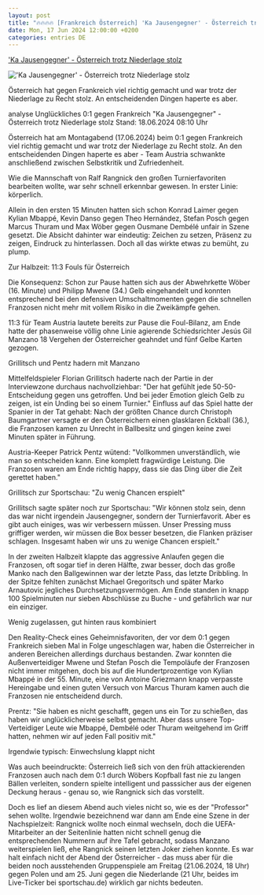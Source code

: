 ```yaml
---
layout: post
title: "🔥🔥🔥🔥 [Frankreich Österreich] 'Ka Jausengegner' - Österreich trotz Niederlage stolz"
date: Mon, 17 Jun 2024 12:00:00 +0200
categories: entries DE
---
```

['Ka Jausengegner' - Österreich trotz Niederlage stolz](https://www.sportschau.de/fussball/uefa-euro-2024/ka-jausengegner-oesterreich-trotz-niederlage-stolz,nachbericht-oesterreich-gegen-frankreich-em-100.html)

!['Ka Jausengegner' - Österreich trotz Niederlage stolz](https://images.sportschau.de/image/1dda8314-26b6-4358-bac1-4eeaa3de71e9/AAABkCnNTYk/AAABjwnlFvA/16x9-1280/euro-2024-oesterreich-frankreich-102.jpg)

Österreich hat gegen Frankreich viel richtig gemacht und war trotz der Niederlage zu Recht stolz. An entscheidenden Dingen haperte es aber.

analyse Unglückliches 0:1 gegen Frankreich "Ka Jausengegner" - Österreich trotz Niederlage stolz Stand: 18.06.2024 08:10 Uhr

Österreich hat am Montagabend (17.06.2024) beim 0:1 gegen Frankreich viel richtig gemacht und war trotz der Niederlage zu Recht stolz. An den entscheidenden Dingen haperte es aber - Team Austria schwankte anschließend zwischen Selbstkritik und Zufriedenheit.

Wie die Mannschaft von Ralf Rangnick den großen Turnierfavoriten bearbeiten wollte, war sehr schnell erkennbar gewesen. In erster Linie: körperlich.

Allein in den ersten 15 Minuten hatten sich schon Konrad Laimer gegen Kylian Mbappé, Kevin Danso gegen Theo Hernández, Stefan Posch gegen Marcus Thuram und Max Wöber gegen Ousmane Dembélé unfair in Szene gesetzt. Die Absicht dahinter war eindeutig: Zeichen zu setzen, Präsenz zu zeigen, Eindruck zu hinterlassen. Doch all das wirkte etwas zu bemüht, zu plump.

Zur Halbzeit: 11:3 Fouls für Österreich

Die Konsequenz: Schon zur Pause hatten sich aus der Abwehrkette Wöber (16. Minute) und Philipp Mwene (34.) Gelb eingehandelt und konnten entsprechend bei den defensiven Umschaltmomenten gegen die schnellen Franzosen nicht mehr mit vollem Risiko in die Zweikämpfe gehen.

11:3 für Team Austria lautete bereits zur Pause die Foul-Bilanz, am Ende hatte der phasenweise völlig ohne Linie agierende Schiedsrichter Jesús Gil Manzano 18 Vergehen der Österreicher geahndet und fünf Gelbe Karten gezogen.

Grillitsch und Pentz hadern mit Manzano

Mittelfeldspieler Florian Grillitsch haderte nach der Partie in der Interviewzone durchaus nachvollziehbar: "Der hat gefühlt jede 50-50-Entscheidung gegen uns getroffen. Und bei jeder Emotion gleich Gelb zu zeigen, ist ein Unding bei so einem Turnier." Einfluss auf das Spiel hatte der Spanier in der Tat gehabt: Nach der größten Chance durch Christoph Baumgartner versagte er den Österreichern einen glasklaren Eckball (36.), die Franzosen kamen zu Unrecht in Ballbesitz und gingen keine zwei Minuten später in Führung.

Austria-Keeper Patrick Pentz wütend: "Vollkommen unverständlich, wie man so entscheiden kann. Eine komplett fragwürdige Leistung. Die Franzosen waren am Ende richtig happy, dass sie das Ding über die Zeit gerettet haben."

Grillitsch zur Sportschau: "Zu wenig Chancen erspielt"

Grillitsch sagte später noch zur Sportschau: "Wir können stolz sein, denn das war nicht irgendein Jausengegner, sondern der Turnierfavorit. Aber es gibt auch einiges, was wir verbessern müssen. Unser Pressing muss griffiger werden, wir müssen die Box besser besetzen, die Flanken präziser schlagen. Insgesamt haben wir uns zu wenige Chancen erspielt."

In der zweiten Halbzeit klappte das aggressive Anlaufen gegen die Franzosen, oft sogar tief in deren Hälfte, zwar besser, doch das große Manko nach den Ballgewinnen war der letzte Pass, das letzte Dribbling. In der Spitze fehlten zunächst Michael Gregoritsch und später Marko Arnautovic jegliches Durchsetzungsvermögen. Am Ende standen in knapp 100 Spielminuten nur sieben Abschlüsse zu Buche - und gefährlich war nur ein einziger.

Wenig zugelassen, gut hinten raus kombiniert

Den Reality-Check eines Geheimnisfavoriten, der vor dem 0:1 gegen Frankreich sieben Mal in Folge ungeschlagen war, haben die Österreicher in anderen Bereichen allerdings durchaus bestanden. Zwar konnten die Außenverteidiger Mwene und Stefan Posch die Tempoläufe der Franzosen nicht immer mitgehen, doch bis auf die Hundertprozentige von Kylian Mbappé in der 55. Minute, eine von Antoine Griezmann knapp verpasste Hereingabe und einen guten Versuch von Marcus Thuram kamen auch die Franzosen nie entscheidend durch.

Prentz: "Sie haben es nicht geschafft, gegen uns ein Tor zu schießen, das haben wir unglücklicherweise selbst gemacht. Aber dass unsere Top-Verteidiger Leute wie Mbappé, Dembélé oder Thuram weitgehend im Griff hatten, nehmen wir auf jeden Fall positiv mit."

Irgendwie typisch: Einwechslung klappt nicht

Was auch beeindruckte: Österreich ließ sich von den früh attackierenden Franzosen auch nach dem 0:1 durch Wöbers Kopfball fast nie zu langen Bällen verleiten, sondern spielte intelligent und passsicher aus der eigenen Deckung heraus - genau so, wie Rangnick sich das vorstellt.

Doch es lief an diesem Abend auch vieles nicht so, wie es der "Professor" sehen wollte. Irgendwie bezeichnend war dann am Ende eine Szene in der Nachspielzeit: Rangnick wollte noch einmal wechseln, doch die UEFA-Mitarbeiter an der Seitenlinie hatten nicht schnell genug die entsprechenden Nummern auf ihre Tafel gebracht, sodass Manzano weiterspielen ließ, ehe Rangnick seinen letzten Joker ziehen konnte. Es war halt einfach nicht der Abend der Österreicher - das muss aber für die beiden noch ausstehenden Gruppenspiele am Freitag (21.06.2024, 18 Uhr) gegen Polen und am 25. Juni gegen die Niederlande (21 Uhr, beides im Live-Ticker bei sportschau.de) wirklich gar nichts bedeuten.

